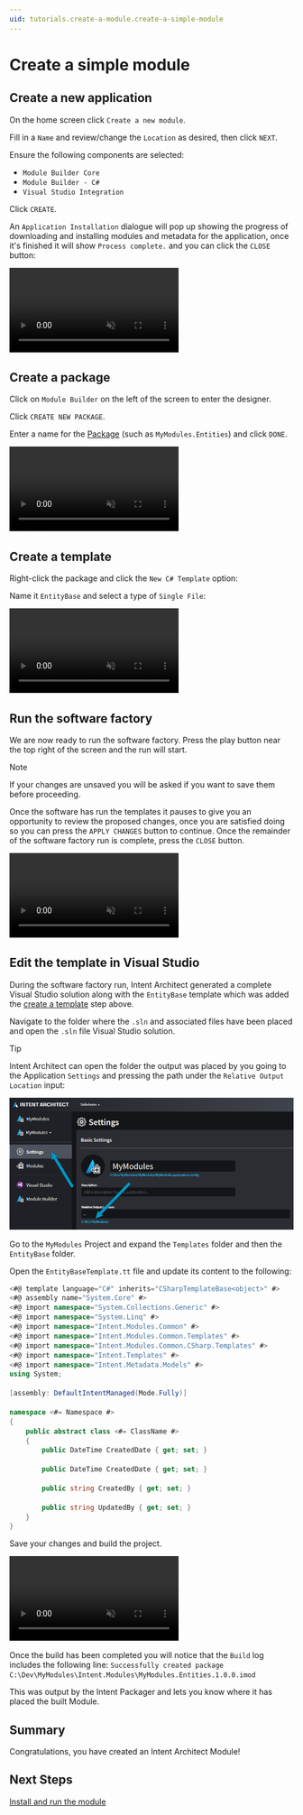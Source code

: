 ```yaml
---
uid: tutorials.create-a-module.create-a-simple-module
---
```

# Create a simple module

## Create a new application

On the home screen click `Create a new module`.

Fill in a `Name` and review/change the `Location` as desired, then click `NEXT`.

Ensure the following components are selected:
- `Module Builder Core`
- `Module Builder - C#`
- `Visual Studio Integration`

Click `CREATE`.

An `Application Installation` dialogue will pop up showing the progress of downloading and installing modules and metadata for the application, once it's finished it will show `Process complete.` and you can click the `CLOSE` button:

<p><video style="max-width: 100%" muted="true" loop="true" autoplay="true" src="videos/create-a-new-module.mp4"></video></p>


## Create a package

Click on `Module Builder` on the left of the screen to enter the designer.

Click `CREATE NEW PACKAGE`.

Enter a name for the [Package](xref:references.packages) (such as `MyModules.Entities`) and click `DONE`.

<p><video style="max-width: 100%" muted="true" loop="true" autoplay="true" src="videos/create-the-package.mp4"></video></p>

## Create a template

Right-click the package and click the `New C# Template` option:

Name it `EntityBase` and select a type of `Single File`:

<p><video style="max-width: 100%" muted="true" loop="true" autoplay="true" src="videos/create-the-template.mp4"></video></p>

## Run the software factory

We are now ready to run the software factory. Press the play button near the top right of the screen and the run will start.

> [!NOTE]
> If your changes are unsaved you will be asked if you want to save them before proceeding.

Once the software has run the templates it pauses to give you an opportunity to review the proposed changes, once you are satisfied doing so you can press the `APPLY CHANGES` button to continue. Once the remainder of the software factory run is complete, press the `CLOSE` button.

<p><video style="max-width: 100%" muted="true" loop="true" autoplay="true" src="videos/run-the-software-factory.mp4"></video></p>

## Edit the template in Visual Studio

During the software factory run, Intent Architect generated a complete Visual Studio solution along with the `EntityBase` template which was added the [create a template](#create-a-template) step above.

Navigate to the folder where the `.sln` and associated files have been placed and open the `.sln` file Visual Studio solution.

> [!TIP]
> Intent Architect can open the folder the output was placed by you going to the Application `Settings` and pressing the path under the `Relative Output Location` input:
> 
> ![Open the output path folder](images/open-the-output-path-folder.png)

Go to the `MyModules` Project and expand the `Templates` folder and then the  `EntityBase` folder.

Open the `EntityBaseTemplate.tt` file and update its content to the following:

```csharp
<#@ template language="C#" inherits="CSharpTemplateBase<object>" #>
<#@ assembly name="System.Core" #>
<#@ import namespace="System.Collections.Generic" #>
<#@ import namespace="System.Linq" #>
<#@ import namespace="Intent.Modules.Common" #>
<#@ import namespace="Intent.Modules.Common.Templates" #>
<#@ import namespace="Intent.Modules.Common.CSharp.Templates" #>
<#@ import namespace="Intent.Templates" #>
<#@ import namespace="Intent.Metadata.Models" #>
using System;

[assembly: DefaultIntentManaged(Mode.Fully)]

namespace <#= Namespace #>
{
    public abstract class <#= ClassName #>
    {
        public DateTime CreatedDate { get; set; }

        public DateTime CreatedDate { get; set; }

        public string CreatedBy { get; set; }

        public string UpdatedBy { get; set; }
    }
}
```

Save your changes and build the project.

<p><video style="max-width: 100%" muted="true" loop="true" autoplay="true" src="videos/edit-template-and-build-in-visual-studio.mp4"></video></p>

Once the build has been completed you will notice that the `Build` log includes the following line:
`Successfully created package C:\Dev\MyModules\Intent.Modules\MyModules.Entities.1.0.0.imod`

This was output by the Intent Packager and lets you know where it has placed the built Module.

## Summary

Congratulations, you have created an Intent Architect Module!

## Next Steps

[Install and run the module](xref:tutorials.create-a-module.install-and-run-the-module)
